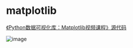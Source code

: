 # matplotlib
[《Python数据可视化库：Matplotlib视频课程》源代码](https://geekori.com/weixin/orishop/multi_platform_redirect.php?id=1)

![image](https://s1.51cto.com/images/201711/05/6789ce9a395abed0c003ec0aae5177b3.png)



